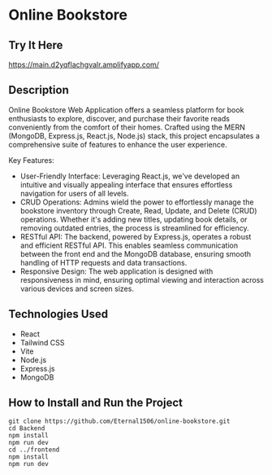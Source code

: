 # Online Bookstore

## Try It Here

https://main.d2yqflachgvalr.amplifyapp.com/

## Description
Online Bookstore Web Application offers a seamless platform for book enthusiasts to explore, discover, and purchase their favorite reads conveniently from the comfort of their homes. Crafted using the MERN (MongoDB, Express.js, React.js, Node.js) stack, this project encapsulates a comprehensive suite of features to enhance the user experience.

Key Features:

- User-Friendly Interface: Leveraging React.js, we've developed an intuitive and visually appealing interface that ensures effortless navigation for users of all levels.
- CRUD Operations: Admins wield the power to effortlessly manage the bookstore inventory through Create, Read, Update, and Delete (CRUD) operations. Whether it's adding new titles, updating book details, or removing outdated entries, the process is streamlined for efficiency.
- RESTful API: The backend, powered by Express.js, operates a robust and efficient RESTful API. This enables seamless communication between the front end and the MongoDB database, ensuring smooth handling of HTTP requests and data transactions.
- Responsive Design: The web application is designed with responsiveness in mind, ensuring optimal viewing and interaction across various devices and screen sizes.


## Technologies Used

- React
- Tailwind CSS
- Vite
- Node.js
- Express.js
- MongoDB

## How to Install and Run the Project

```shell
git clone https://github.com/Eternal1506/online-bookstore.git
cd Backend
npm install
npm run dev
cd ../frontend
npm install
npm run dev
```
